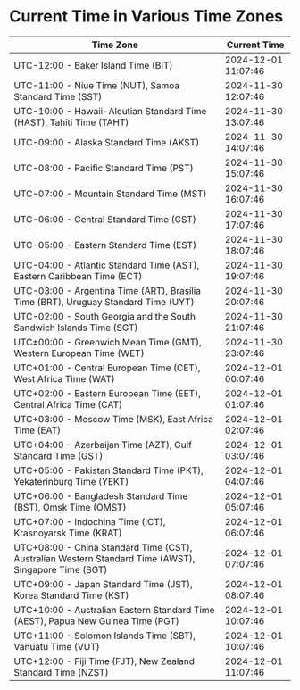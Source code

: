 # Current Time in Various Time Zones

| Time Zone | Current Time |
|-----------|--------------|
| UTC-12:00 - Baker Island Time (BIT) | 2024-12-01 11:07:46 |
| UTC-11:00 - Niue Time (NUT), Samoa Standard Time (SST) | 2024-11-30 12:07:46 |
| UTC-10:00 - Hawaii-Aleutian Standard Time (HAST), Tahiti Time (TAHT) | 2024-11-30 13:07:46 |
| UTC-09:00 - Alaska Standard Time (AKST) | 2024-11-30 14:07:46 |
| UTC-08:00 - Pacific Standard Time (PST) | 2024-11-30 15:07:46 |
| UTC-07:00 - Mountain Standard Time (MST) | 2024-11-30 16:07:46 |
| UTC-06:00 - Central Standard Time (CST) | 2024-11-30 17:07:46 |
| UTC-05:00 - Eastern Standard Time (EST) | 2024-11-30 18:07:46 |
| UTC-04:00 - Atlantic Standard Time (AST), Eastern Caribbean Time (ECT) | 2024-11-30 19:07:46 |
| UTC-03:00 - Argentina Time (ART), Brasília Time (BRT), Uruguay Standard Time (UYT) | 2024-11-30 20:07:46 |
| UTC-02:00 - South Georgia and the South Sandwich Islands Time (SGT) | 2024-11-30 21:07:46 |
| UTC±00:00 - Greenwich Mean Time (GMT), Western European Time (WET) | 2024-11-30 23:07:46 |
| UTC+01:00 - Central European Time (CET), West Africa Time (WAT) | 2024-12-01 00:07:46 |
| UTC+02:00 - Eastern European Time (EET), Central Africa Time (CAT) | 2024-12-01 01:07:46 |
| UTC+03:00 - Moscow Time (MSK), East Africa Time (EAT) | 2024-12-01 02:07:46 |
| UTC+04:00 - Azerbaijan Time (AZT), Gulf Standard Time (GST) | 2024-12-01 03:07:46 |
| UTC+05:00 - Pakistan Standard Time (PKT), Yekaterinburg Time (YEKT) | 2024-12-01 04:07:46 |
| UTC+06:00 - Bangladesh Standard Time (BST), Omsk Time (OMST) | 2024-12-01 05:07:46 |
| UTC+07:00 - Indochina Time (ICT), Krasnoyarsk Time (KRAT) | 2024-12-01 06:07:46 |
| UTC+08:00 - China Standard Time (CST), Australian Western Standard Time (AWST), Singapore Time (SGT) | 2024-12-01 07:07:46 |
| UTC+09:00 - Japan Standard Time (JST), Korea Standard Time (KST) | 2024-12-01 08:07:46 |
| UTC+10:00 - Australian Eastern Standard Time (AEST), Papua New Guinea Time (PGT) | 2024-12-01 10:07:46 |
| UTC+11:00 - Solomon Islands Time (SBT), Vanuatu Time (VUT) | 2024-12-01 10:07:46 |
| UTC+12:00 - Fiji Time (FJT), New Zealand Standard Time (NZST) | 2024-12-01 11:07:46 |
